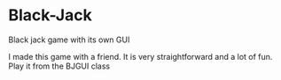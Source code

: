 # Black-Jack
Black jack game with its own GUI

I made this game with a friend. It is very straightforward and a lot of fun. Play it from the BJGUI class
